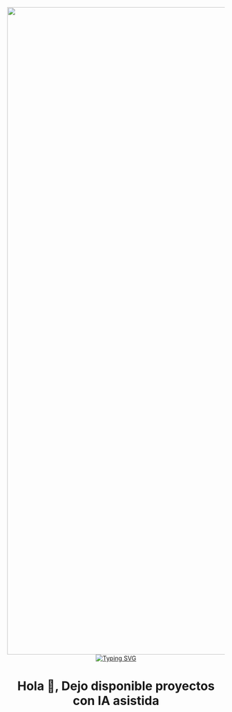 <div id="header" align="center">
  <img src="https://www.commercient.com/wp-content/uploads/2019/12/deepLearning.gif" width="1500" />
<a href="https://git.io/typing-svg"><img src="https://readme-typing-svg.demolab.com?font=Fira+Code&pause=1000&color=51D1F7&random=false&width=435&lines=Proyectos+con+IA+asistida;!Puede+ser+el+comienzo+;de+tu+proyecto!" alt="Typing SVG" /></a>
  </div>

  <h1 align="center"> Hola 👋, Dejo disponible proyectos con IA asistida</h1>

